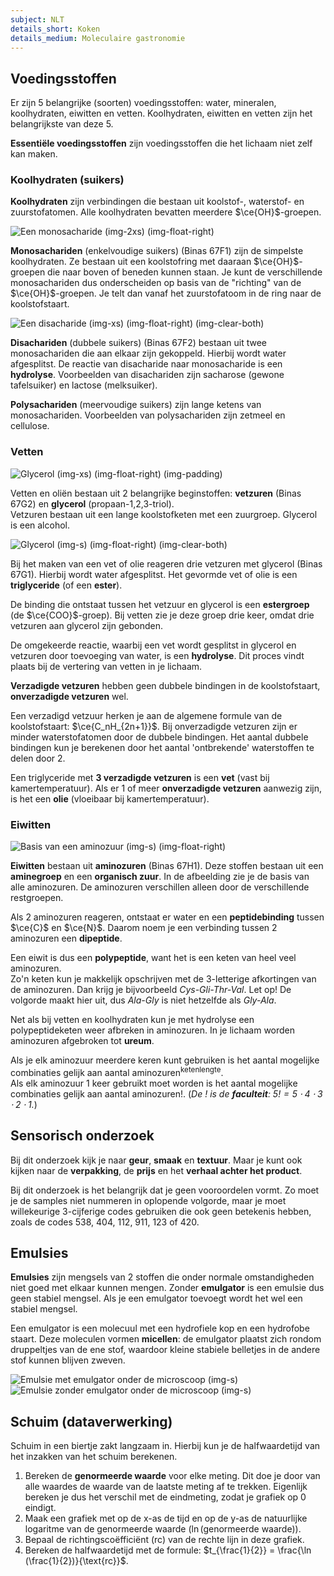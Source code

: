 ```yaml
---
subject: NLT
details_short: Koken
details_medium: Moleculaire gastronomie
---
```


## Voedingsstoffen

Er zijn 5 belangrijke (soorten) voedingsstoffen: water, mineralen, koolhydraten, eiwitten en vetten. Koolhydraten, eiwitten en vetten zijn het belangrijkste van deze 5.

**Essentiële voedingsstoffen** zijn voedingsstoffen die het lichaam niet zelf kan maken.

### Koolhydraten (suikers)

**Koolhydraten** zijn verbindingen die bestaan uit koolstof-, waterstof- en zuurstofatomen. Alle koolhydraten bevatten meerdere $\ce{OH}$-groepen.

![Een monosacharide (img-2xs) (img-float-right)](images/nlt_koken_monosacharide.png)

**Monosachariden** (enkelvoudige suikers) (Binas 67F1) zijn de simpelste koolhydraten. Ze bestaan uit een koolstofring met daaraan $\ce{OH}$-groepen die naar boven of beneden kunnen staan. Je kunt de verschillende monosachariden dus onderscheiden op basis van de "richting" van de $\ce{OH}$-groepen. Je telt dan vanaf het zuurstofatoom in de ring naar de koolstofstaart.

![Een disacharide (img-xs) (img-float-right) (img-clear-both)](images/nlt_koken_disacharide.png)

**Disachariden** (dubbele suikers) (Binas 67F2) bestaan uit twee monosachariden die aan elkaar zijn gekoppeld. Hierbij wordt water afgesplitst. De reactie van disacharide naar monosacharide is een **hydrolyse**. Voorbeelden van disachariden zijn sacharose (gewone tafelsuiker) en lactose (melksuiker).

**Polysachariden** (meervoudige suikers) zijn lange ketens van monosachariden. Voorbeelden van polysachariden zijn zetmeel en cellulose.

### Vetten

![Glycerol (img-xs) (img-float-right) (img-padding)](images/nlt_koken_glycerol.png)

Vetten en oliën bestaan uit 2 belangrijke beginstoffen: **vetzuren** (Binas 67G2) en **glycerol** (propaan-1,2,3-triol).  
Vetzuren bestaan uit een lange koolstofketen met een zuurgroep. Glycerol is een alcohol.

![Glycerol (img-s) (img-float-right) (img-clear-both)](images/nlt_koken_vetvorming_ester.png)

Bij het maken van een vet of olie reageren drie vetzuren met glycerol (Binas 67G1). Hierbij wordt water afgesplitst. Het gevormde vet of olie is een **triglyceride** (of een **ester**).

De binding die ontstaat tussen het vetzuur en glycerol is een **estergroep** (de $\ce{COO}$-groep). Bij vetten zie je deze groep drie keer, omdat drie vetzuren aan glycerol zijn gebonden.

De omgekeerde reactie, waarbij een vet wordt gesplitst in glycerol en vetzuren door toevoeging van water, is een **hydrolyse**. Dit proces vindt plaats bij de vertering van vetten in je lichaam.

**Verzadigde vetzuren** hebben geen dubbele bindingen in de koolstofstaart, **onverzadigde vetzuren** wel.

Een verzadigd vetzuur herken je aan de algemene formule van de koolstofstaart: $\ce{C_nH_{2n+1}}$. Bij onverzadigde vetzuren zijn er minder waterstofatomen door de dubbele bindingen. Het aantal dubbele bindingen kun je berekenen door het aantal 'ontbrekende' waterstoffen te delen door 2.

Een triglyceride met **3 verzadigde vetzuren** is een **vet** (vast bij kamertemperatuur). Als er 1 of meer **onverzadigde vetzuren** aanwezig zijn, is het een **olie** (vloeibaar bij kamertemperatuur).

### Eiwitten

![Basis van een aminozuur (img-s) (img-float-right)](images/nlt_koken_aminozuur.png)

**Eiwitten** bestaan uit **aminozuren** (Binas 67H1). Deze stoffen bestaan uit een **aminegroep** en een **organisch zuur**. In de afbeelding zie je de basis van alle aminozuren. De aminozuren verschillen alleen door de verschillende restgroepen.

Als 2 aminozuren reageren, ontstaat er water en een **peptidebinding** tussen $\ce{C}$ en $\ce{N}$. Daarom noem je een verbinding tussen 2 aminozuren een **dipeptide**.

Een eiwit is dus een **polypeptide**, want het is een keten van heel veel aminozuren.  
Zo'n keten kun je makkelijk opschrijven met de 3-letterige afkortingen van de aminozuren. Dan krijg je bijvoorbeeld *Cys-Gli-Thr-Val*. Let op! De volgorde maakt hier uit, dus *Ala-Gly* is niet hetzelfde als *Gly-Ala*.

Net als bij vetten en koolhydraten kun je met hydrolyse een polypeptideketen weer afbreken in aminozuren. In je lichaam worden aminozuren afgebroken tot **ureum**.

Als je elk aminozuur meerdere keren kunt gebruiken is het aantal mogelijke combinaties gelijk aan $\text{aantal aminozuren}^{\text{ketenlengte}}$.  
Als elk aminozuur 1 keer gebruikt moet worden is het aantal mogelijke combinaties gelijk aan $\text{aantal aminozuren}!$. (*De $!$ is de **faculteit**: $5! = 5 \cdot 4 \cdot 3 \cdot 2 \cdot 1$.*)

## Sensorisch onderzoek

Bij dit onderzoek kijk je naar **geur**, **smaak** en **textuur**. Maar je kunt ook kijken naar de **verpakking**, de **prijs** en het **verhaal achter het product**.

Bij dit onderzoek is het belangrijk dat je geen vooroordelen vormt. Zo moet je de samples niet nummeren in oplopende volgorde, maar je moet willekeurige 3-cijferige codes gebruiken die ook geen betekenis hebben, zoals de codes 538, 404, 112, 911, 123 of 420.

## Emulsies

**Emulsies** zijn mengsels van 2 stoffen die onder normale omstandigheden niet goed met elkaar kunnen mengen. Zonder **emulgator** is een emulsie dus geen stabiel mengsel. Als je een emulgator toevoegt wordt het wel een stabiel mengsel.

Een emulgator is een molecuul met een hydrofiele kop en een hydrofobe staart. Deze moleculen vormen **micellen**: de emulgator plaatst zich rondom druppeltjes van de ene stof, waardoor kleine stabiele belletjes in de andere stof kunnen blijven zweven.

![Emulsie met emulgator onder de microscoop (img-s)](images/nlt_koken_microscoop_emulgator.png) ![Emulsie zonder emulgator onder de microscoop (img-s)](images/nlt_koken_microscoop_zonder_emulgator.png)

## Schuim (dataverwerking)

Schuim in een biertje zakt langzaam in. Hierbij kun je de halfwaardetijd van het inzakken van het schuim berekenen.

1. Bereken de **genormeerde waarde** voor elke meting. Dit doe je door van alle waardes de waarde van de laatste meting af te trekken. Eigenlijk bereken je dus het verschil met de eindmeting, zodat je grafiek op 0 eindigt.
2. Maak een grafiek met op de x-as de tijd en op de y-as de natuurlijke logaritme van de genormeerde waarde ($\ln(\text{genormeerde waarde})$).
3. Bepaal de richtingscoëfficiënt (rc) van de rechte lijn in deze grafiek.
4. Bereken de halfwaardetijd met de formule: $t_{\frac{1}{2}} = \frac{\ln (\frac{1}{2})}{\text{rc}}$.
